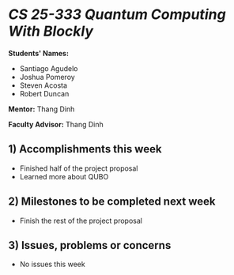 # *CS 25-333 Quantum Computing With Blockly*

**Students' Names:**

 - Santiago Agudelo 
 - Joshua Pomeroy
 - Steven Acosta
 - Robert Duncan

**Mentor:**
Thang Dinh

**Faculty Advisor:**
Thang Dinh

## 1) Accomplishments this week ##
   - Finished half of the project proposal
   - Learned more about QUBO

## 2) Milestones to be completed next week ##
   - Finish the rest of the project proposal

## 3) Issues, problems or concerns ##
   - No issues this week
   
   


